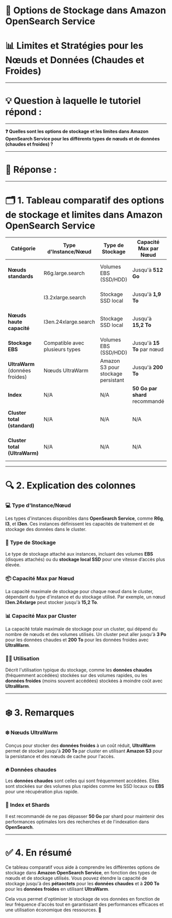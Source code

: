 # 💾 Options de Stockage dans Amazon OpenSearch Service  
# 📊 Limites et Stratégies pour les Nœuds et Données (Chaudes et Froides)

----------------------
# 💡 Question à laquelle le tutoriel répond :
----------------------

**❓ Quelles sont les options de stockage et les limites dans Amazon OpenSearch Service pour les différents types de nœuds et de données (chaudes et froides) ?**

----------------------
# 📝 Réponse :
----------------------

# 🗂️ 1. Tableau comparatif des options de stockage et limites dans Amazon OpenSearch Service  

| **Catégorie**                | **Type d'Instance/Nœud**            | **Type de Stockage**               | **Capacité Max par Nœud**        | **Capacité Max par Cluster**      | **Utilisation**                          |
|------------------------------|-------------------------------------|------------------------------------|----------------------------------|----------------------------------|-------------------------------------------|
| **Nœuds standards**           | R6g.large.search                    | Volumes EBS (SSD/HDD)              | Jusqu'à **512 Go**               | Dépend du nombre de nœuds        | Données chaudes (fréquemment accédées)    |
|                              | I3.2xlarge.search                   | Stockage SSD local                 | Jusqu'à **1,9 To**               | Dépend du nombre de nœuds        | Données chaudes avec accès rapide         |
| **Nœuds haute capacité**      | I3en.24xlarge.search                | Stockage SSD local                 | Jusqu'à **15,2 To**              | Dépend du nombre de nœuds        | Données chaudes avec grande capacité      |
| **Stockage EBS**              | Compatible avec plusieurs types     | Volumes EBS (SSD/HDD)              | Jusqu'à **15 To** par nœud       | **3 Po (pétaoctets)**            | Stockage d'index standard                |
| **UltraWarm** (données froides)| Nœuds UltraWarm                     | Amazon S3 pour stockage persistant | Jusqu'à **200 To**               | **200 To par cluster**           | Données moins fréquemment accédées        |
| **Index**                     | N/A                                 | N/A                                | **50 Go par shard** recommandé   | N/A                              | Taille d'index par shard recommandée      |
| **Cluster total (standard)**  | N/A                                 | N/A                                | N/A                              | Jusqu’à **3 Po**                 | Capacité de données chaudes dans un cluster|
| **Cluster total (UltraWarm)** | N/A                                 | N/A                                | N/A                              | Jusqu’à **200 To**               | Capacité de données froides dans un cluster|

---

# 🔍 2. Explication des colonnes

### 💻 **Type d'Instance/Nœud**
Les types d'instances disponibles dans **OpenSearch Service**, comme **R6g**, **I3**, et **I3en**. Ces instances définissent les capacités de traitement et de stockage des données dans le cluster.

### 💽 **Type de Stockage**  
Le type de stockage attaché aux instances, incluant des volumes **EBS** (disques attachés) ou du **stockage local SSD** pour une vitesse d’accès plus élevée.

### 📦 **Capacité Max par Nœud**  
La capacité maximale de stockage pour chaque nœud dans le cluster, dépendant du type d'instance et du stockage utilisé. Par exemple, un nœud **I3en.24xlarge** peut stocker jusqu'à **15,2 To**.

### 📊 **Capacité Max par Cluster**  
La capacité totale maximale de stockage pour un cluster, qui dépend du nombre de nœuds et des volumes utilisés. Un cluster peut aller jusqu'à **3 Po** pour les données chaudes et **200 To** pour les données froides avec **UltraWarm**.

### 🧑‍💻 **Utilisation**  
Décrit l'utilisation typique du stockage, comme les **données chaudes** (fréquemment accédées) stockées sur des volumes rapides, ou les **données froides** (moins souvent accédées) stockées à moindre coût avec **UltraWarm**.

---

# ❄️ 3. Remarques  

### ❄️ **Nœuds UltraWarm**  
Conçus pour stocker des **données froides** à un coût réduit, **UltraWarm** permet de stocker jusqu'à **200 To** par cluster en utilisant **Amazon S3** pour la persistance et des nœuds de cache pour l'accès.

### 🔥 **Données chaudes**  
Les **données chaudes** sont celles qui sont fréquemment accédées. Elles sont stockées sur des volumes plus rapides comme les SSD locaux ou **EBS** pour une récupération plus rapide.

### 🧩 **Index et Shards**  
Il est recommandé de ne pas dépasser **50 Go** par shard pour maintenir des performances optimales lors des recherches et de l'indexation dans **OpenSearch**.

---

# ✅ 4. En résumé  
Ce tableau comparatif vous aide à comprendre les différentes options de stockage dans **Amazon OpenSearch Service**, en fonction des types de nœuds et de stockage utilisés. Vous pouvez étendre la capacité de stockage jusqu'à des **pétaoctets** pour les **données chaudes** et à **200 To** pour les **données froides** en utilisant **UltraWarm**.

Cela vous permet d'optimiser le stockage de vos données en fonction de leur fréquence d'accès tout en garantissant des performances efficaces et une utilisation économique des ressources. 🚀
